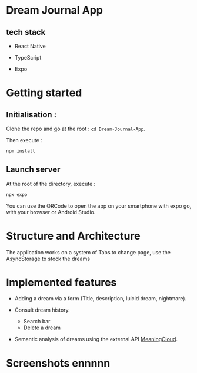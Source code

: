# Dream Journal App



## tech stack

- React Native

- TypeScript

- Expo


# Getting started


## Initialisation :
Clone the repo and go at the root :  ```cd Dream-Journal-App```. 

Then execute :

```bash 
npm install 
``` 
## Launch server 

At the root of the directory, execute : 
```bash
npx expo 
```

You can use the QRCode to open the app on your smartphone with expo go, with your browser or Android Studio.



# Structure and Architecture

The application works on a system of Tabs to change page, use the AsyncStorage to stock the dreams


# Implemented features

- Adding a dream via a form (Title, description, luicid dream, nightmare).

- Consult dream history.
	- Search bar
	- Delete a dream

- Semantic analysis of dreams using the external API [MeaningCloud](https://www.meaningcloud.com/developer/apis).

# Screenshots ennnnn